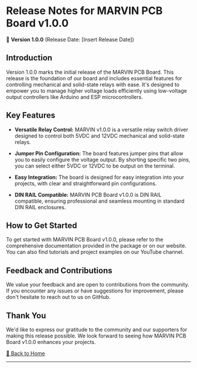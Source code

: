 # Release Notes for MARVIN PCB Board v1.0.0

🚀 **Version 1.0.0** (Release Date: [Insert Release Date])

## Introduction

Version 1.0.0 marks the initial release of the MARVIN PCB Board. This release is the foundation of our board and includes essential features for controlling mechanical and solid-state relays with ease. It's designed to empower you to manage higher voltage loads efficiently using low-voltage output controllers like Arduino and ESP microcontrollers.

## Key Features

- **Versatile Relay Control:** MARVIN v1.0.0 is a versatile relay switch driver designed to control both 5VDC and 12VDC mechanical and solid-state relays.

- **Jumper Pin Configuration:** The board features jumper pins that allow you to easily configure the voltage output. By shorting specific two pins, you can select either 5VDC or 12VDC to be output on the terminal.

- **Easy Integration:** The board is designed for easy integration into your projects, with clear and straightforward pin configurations.

- **DIN RAIL Compatible:** MARVIN PCB Board v1.0.0 is DIN RAIL compatible, ensuring professional and seamless mounting in standard DIN RAIL enclosures.

## How to Get Started

To get started with MARVIN PCB Board v1.0.0, please refer to the comprehensive documentation provided in the package or on our website. You can also find tutorials and project examples on our YouTube channel.

## Feedback and Contributions

We value your feedback and are open to contributions from the community. If you encounter any issues or have suggestions for improvement, please don't hesitate to reach out to us on GitHub.

## Thank You

We'd like to express our gratitude to the community and our supporters for making this release possible. We look forward to seeing how MARVIN PCB Board v1.0.0 enhances your projects.

[🏡 Back to Home](#)

---
